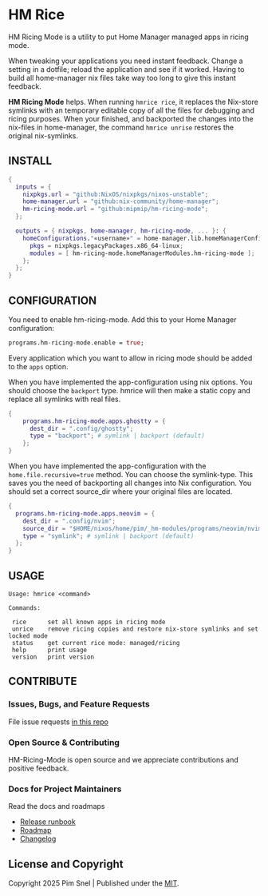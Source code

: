 # HM Rice

HM Ricing Mode is a utility to put Home Manager managed apps in ricing mode.

When tweaking your applications you need instant feedback. Change a setting in a
dotfile; reload the application and see if it worked. Having to build all
home-manager nix files take way too long to give this instant feedback.

**HM Ricing Mode** helps. When running `hmrice rice`, it replaces the Nix-store symlinks
with an temporary editable copy of all the files for debugging and ricing
purposes. When your finished, and backported the changes into the nix-files in
home-manager, the command `hmrice unrise` restores the original nix-symlinks.

## INSTALL

```nix
{
  inputs = {
    nixpkgs.url = "github:NixOS/nixpkgs/nixos-unstable";
    home-manager.url = "github:nix-community/home-manager";
    hm-ricing-mode.url = "github:mipmip/hm-ricing-mode";
  };

  outputs = { nixpkgs, home-manager, hm-ricing-mode, ... }: {
    homeConfigurations."«username»" = home-manager.lib.homeManagerConfiguration {
      pkgs = nixpkgs.legacyPackages.x86_64-linux;
      modules = [ hm-ricing-mode.homeManagerModules.hm-ricing-mode ];
    };
  };
}
```

## CONFIGURATION

You need to enable hm-ricing-mode. Add this to your Home Manager configuration:

```nix
programs.hm-ricing-mode.enable = true;
```

Every application which you want to allow in ricing mode should be added to the `apps` option.

When you have implemented the app-configuration using nix options. You should
choose the `backport` type. hmrice will then make a static copy and replace all
symlinks with real files.

```nix
{
    programs.hm-ricing-mode.apps.ghostty = {
      dest_dir = ".config/ghostty";
      type = "backport"; # symlink | backport (default)
    };
}
```

When you have implemented the app-configuration with the
`home.file.recursive=true` method. You can choose the symlink-type. This saves
you the need of backporting all changes into Nix configuration. You should set
a correct source_dir where your original files are located.

```nix
{
  programs.hm-ricing-mode.apps.neovim = {
    dest_dir = ".config/nvim";
    source_dir = "$HOME/nixos/home/pim/_hm-modules/programs/neovim/nvim";
    type = "symlink"; # symlink | backport (default)
  };
}
```

## USAGE

```
Usage: hmrice <command>

Commands:

 rice      set all known apps in ricing mode
 unrice    remove ricing copies and restore nix-store symlinks and set locked mode
 status    get current rice mode: managed/ricing
 help      print usage
 version   print version
```

## CONTRIBUTE

### Issues, Bugs, and Feature Requests

File issue requests [in this repo](https://github.com/mipmip/hmrice/issues/new)

### Open Source & Contributing

HM-Ricing-Mode is open source and we appreciate contributions and positive feedback.

### Docs for Project Maintainers

Read the docs and roadmaps

- [Release runbook](RELEASE-RUNBOOK.md)
- [Roadmap](TODO.md)
- [Changelog](CHANGELOG.md)

## License and Copyright

Copyright 2025 Pim Snel | Published under the [MIT](LICENSE).

